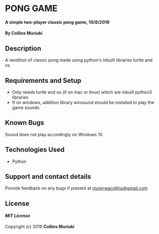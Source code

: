 # PONG GAME
#### A simple two-player classic pong game, 10/8/2019
#### By **Collins Muriuki**
## Description
A rendition of classic pong made using python's inbuilt libraries turtle and os
## Requirements and Setup
* Only needs turtle and os (if on mac or linux) which are inbuilt python3 libraries
* If on windows, addition library winsound should be installed to play the game sounds
## Known Bugs
Sound does not play accordingly on Windows 10
## Technologies Used
* Python  
## Support and contact details
Provide feedback on any bugs if present at murerwacollins@gmail.com
## License
#### *MIT License*
Copyright (c) 2019 **Collins Muriuki**
